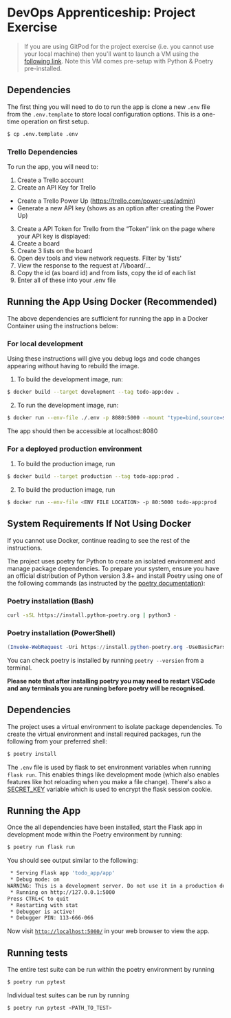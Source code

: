 # DevOps Apprenticeship: Project Exercise

> If you are using GitPod for the project exercise (i.e. you cannot use your local machine) then you'll want to launch a VM using the [following link](https://gitpod.io/#https://github.com/CorndelWithSoftwire/DevOps-Course-Starter). Note this VM comes pre-setup with Python & Poetry pre-installed.

## Dependencies
The first thing you will need to do to run the app is clone a new `.env` file from the `.env.template` to store local configuration options. This is a one-time operation on first setup.
```bash
$ cp .env.template .env
```

### Trello Dependencies
To run the app, you will need to:
1. Create a Trello account
2. Create an API Key for Trello
 - Create a Trello Power Up (https://trello.com/power-ups/admin)
 - Generate a new API key (shows as an option after creating the Power Up)
3. Create a API Token for Trello from the “Token” link on the page where your API key is displayed:
4. Create a board
5. Create 3 lists on the board
6. Open dev tools and view network requests. Filter by 'lists'
7. View the response to the request at /1/board/...
8. Copy the id (as board id) and from lists, copy the id of each list
9. Enter all of these into your .env file

## Running the App Using Docker (Recommended)
The above dependencies are sufficient for running the app in a Docker Container using the instructions below:
### For local development
Using these instructions will give you debug logs and code changes appearing without having to rebuild the image.
1. To build the development image, run:
```bash
$ docker build --target development --tag todo-app:dev .
```
2. To run the development image, run:
```bash
$ docker run --env-file ./.env -p 8080:5000 --mount "type=bind,source=$(pwd)/todo_app,target=/app/todo_app" todo-app:dev
```

The app should then be accessible at localhost:8080

### For a deployed production environment

1. To build the production image, run
```bash
$ docker build --target production --tag todo-app:prod .
```
2. To build the production image, run
```bash
$ docker run --env-file <ENV FILE LOCATION> -p 80:5000 todo-app:prod
```

## System Requirements If Not Using Docker
If you cannot use Docker, continue reading to see the rest of the instructions.

The project uses poetry for Python to create an isolated environment and manage package dependencies. To prepare your system, ensure you have an official distribution of Python version 3.8+ and install Poetry using one of the following commands (as instructed by the [poetry documentation](https://python-poetry.org/docs/#system-requirements)):

### Poetry installation (Bash)

```bash
curl -sSL https://install.python-poetry.org | python3 -
```

### Poetry installation (PowerShell)

```powershell
(Invoke-WebRequest -Uri https://install.python-poetry.org -UseBasicParsing).Content | py -
```

You can check poetry is installed by running `poetry --version` from a terminal.

**Please note that after installing poetry you may need to restart VSCode and any terminals you are running before poetry will be recognised.**

## Dependencies

The project uses a virtual environment to isolate package dependencies. To create the virtual environment and install required packages, run the following from your preferred shell:

```bash
$ poetry install
```

The `.env` file is used by flask to set environment variables when running `flask run`. This enables things like development mode (which also enables features like hot reloading when you make a file change). There's also a [SECRET_KEY](https://flask.palletsprojects.com/en/2.3.x/config/#SECRET_KEY) variable which is used to encrypt the flask session cookie.

## Running the App

Once the all dependencies have been installed, start the Flask app in development mode within the Poetry environment by running:
```bash
$ poetry run flask run
```

You should see output similar to the following:
```bash
 * Serving Flask app 'todo_app/app'
 * Debug mode: on
WARNING: This is a development server. Do not use it in a production deployment. Use a production WSGI server instead.
 * Running on http://127.0.0.1:5000
Press CTRL+C to quit
 * Restarting with stat
 * Debugger is active!
 * Debugger PIN: 113-666-066
```
Now visit [`http://localhost:5000/`](http://localhost:5000/) in your web browser to view the app.

## Running tests
The entire test suite can be run within the poetry environment by running
```bash
$ poetry run pytest
```

Individual test suites can be run by running
```bash
$ poetry run pytest <PATH_TO_TEST>
```
